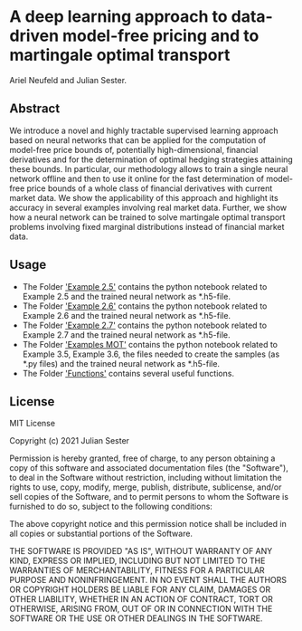 # A deep learning approach to data-driven model-free pricing and to martingale optimal transport

Ariel Neufeld and Julian Sester.

## Abstract
We introduce a novel and highly tractable supervised learning approach based on neural networks that can be applied for the computation of model-free price bounds of, potentially high-dimensional, financial derivatives and for the determination of optimal hedging strategies attaining these bounds. In particular, our methodology allows to train a single neural network offline and then to use it online for the fast determination of model-free price bounds of a whole class of financial derivatives with current market data. We show the applicability of this approach and highlight its accuracy in several examples involving real market data. Further, we show how a neural network can be trained to solve martingale optimal transport problems involving fixed marginal distributions instead of financial market data.


## Usage
- The Folder ['Example 2.5'](https://github.com/juliansester/deep_model_free_pricing/tree/Example-2.5) contains the python notebook related to Example 2.5 and the trained neural network as *.h5-file.
- The Folder ['Example 2.6'](https://github.com/juliansester/deep_model_free_pricing/tree/Example-2.6)  contains the python notebook related to Example 2.6 and the trained neural network as *.h5-file.
- The Folder ['Example 2.7'](https://github.com/juliansester/deep_model_free_pricing/tree/Example-2.7)  contains the python notebook related to Example 2.7 and the trained neural network as *.h5-file.
- The Folder ['Examples MOT'](https://github.com/juliansester/deep_model_free_pricing/tree/Examples-MOT) contains the python notebook related to Example 3.5, Example 3.6, the files needed to create the samples (as *.py files) and the trained neural network as *.h5-file.
- The Folder ['Functions'](https://github.com/juliansester/deep_model_free_pricing/tree/Functions) contains several useful functions.











## License
MIT License

Copyright (c) 2021 Julian Sester

Permission is hereby granted, free of charge, to any person obtaining a copy
of this software and associated documentation files (the "Software"), to deal
in the Software without restriction, including without limitation the rights
to use, copy, modify, merge, publish, distribute, sublicense, and/or sell
copies of the Software, and to permit persons to whom the Software is
furnished to do so, subject to the following conditions:

The above copyright notice and this permission notice shall be included in all
copies or substantial portions of the Software.

THE SOFTWARE IS PROVIDED "AS IS", WITHOUT WARRANTY OF ANY KIND, EXPRESS OR
IMPLIED, INCLUDING BUT NOT LIMITED TO THE WARRANTIES OF MERCHANTABILITY,
FITNESS FOR A PARTICULAR PURPOSE AND NONINFRINGEMENT. IN NO EVENT SHALL THE
AUTHORS OR COPYRIGHT HOLDERS BE LIABLE FOR ANY CLAIM, DAMAGES OR OTHER
LIABILITY, WHETHER IN AN ACTION OF CONTRACT, TORT OR OTHERWISE, ARISING FROM,
OUT OF OR IN CONNECTION WITH THE SOFTWARE OR THE USE OR OTHER DEALINGS IN THE
SOFTWARE.
